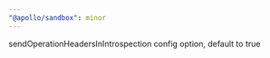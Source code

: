 ```yaml
---
"@apollo/sandbox": minor
---
```


sendOperationHeadersInIntrospection config option, default to true
